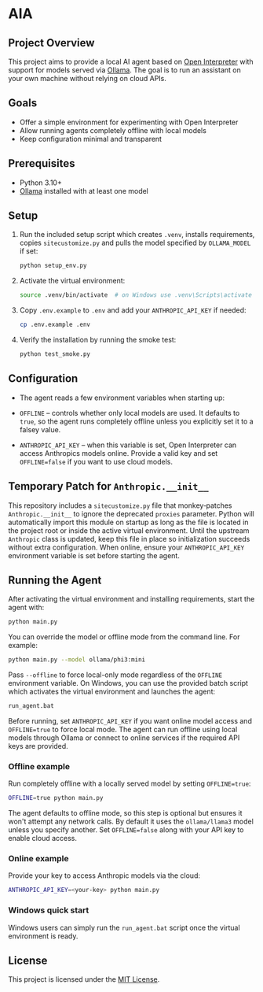 # AIA

## Project Overview
This project aims to provide a local AI agent based on [Open Interpreter](https://github.com/OpenInterpreter/open-interpreter) with support for models served via [Ollama](https://ollama.ai/). The goal is to run an assistant on your own machine without relying on cloud APIs.

## Goals
- Offer a simple environment for experimenting with Open Interpreter
- Allow running agents completely offline with local models
- Keep configuration minimal and transparent

## Prerequisites
- Python 3.10+
- [Ollama](https://ollama.ai/) installed with at least one model

## Setup
1. Run the included setup script which creates `.venv`, installs requirements, copies `sitecustomize.py` and pulls the model specified by `OLLAMA_MODEL` if set:
   ```bash
   python setup_env.py
   ```
2. Activate the virtual environment:
   ```bash
   source .venv/bin/activate  # on Windows use .venv\Scripts\activate
   ```
3. Copy `.env.example` to `.env` and add your `ANTHROPIC_API_KEY` if needed:
   ```bash
   cp .env.example .env
   ```
4. Verify the installation by running the smoke test:
   ```bash
   python test_smoke.py
   ```

## Configuration
- The agent reads a few environment variables when starting up:

- `OFFLINE` – controls whether only local models are used. It defaults to
  `true`, so the agent runs completely offline unless you explicitly set it to a
  falsey value.
- `ANTHROPIC_API_KEY` – when this variable is set, Open Interpreter can access
  Anthropics models online. Provide a valid key and set `OFFLINE=false` if you
  want to use cloud models.

## Temporary Patch for `Anthropic.__init__`
This repository includes a `sitecustomize.py` file that monkey‑patches
`Anthropic.__init__` to ignore the deprecated `proxies` parameter. Python will automatically import this module on startup as long as the file is located in the
project root or inside the active virtual environment. Until the upstream
`Anthropic` class is updated, keep this file in place so initialization succeeds
without extra configuration. When online, ensure your `ANTHROPIC_API_KEY`
environment variable is set before starting the agent.

## Running the Agent
After activating the virtual environment and installing requirements, start the
agent with:
```bash
python main.py
```
You can override the model or offline mode from the command line. For example:
```bash
python main.py --model ollama/phi3:mini
```
Pass `--offline` to force local-only mode regardless of the `OFFLINE` environment variable.
On Windows, you can use the provided batch script which activates the
virtual environment and launches the agent:
```bat
run_agent.bat
```
Before running, set `ANTHROPIC_API_KEY` if you want online model access
and `OFFLINE=true` to force local mode.
The agent can run offline using local models through Ollama or connect to online services if the required API keys are provided.

### Offline example
Run completely offline with a locally served model by setting `OFFLINE=true`:
```bash
OFFLINE=true python main.py
```
The agent defaults to offline mode, so this step is optional but ensures it won't
attempt any network calls. By default it uses the `ollama/llama3` model unless
you specify another. Set `OFFLINE=false` along with your API key to enable
cloud access.

### Online example
Provide your key to access Anthropic models via the cloud:
```bash
ANTHROPIC_API_KEY=<your-key> python main.py
```

### Windows quick start
Windows users can simply run the `run_agent.bat` script once the virtual environment is ready.

## License
This project is licensed under the [MIT License](LICENSE).
